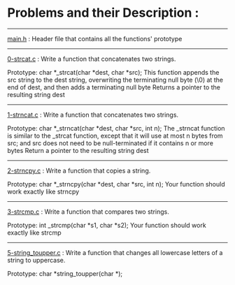 # Problems and their Description :
________________________________

[main.h](https://github.com/Nardin151/alx-low_level_programming/blob/master/0x06-pointers_arrays_strings/main.h) : Header file that contains all the functions' prototype
________________________________

[0-strcat.c](https://github.com/Nardin151/alx-low_level_programming/blob/master/0x06-pointers_arrays_strings/0-strcat.c) : Write a function that concatenates two strings.

Prototype: char *_strcat(char *dest, char *src);
This function appends the src string to the dest string, overwriting the terminating null byte (\0) at the end of dest, and then adds a terminating null byte
Returns a pointer to the resulting string dest
________________________________
[1-strncat.c](https://github.com/Nardin151/alx-low_level_programming/blob/master/0x06-pointers_arrays_strings/1-strncat.c) : Write a function that concatenates two strings.

Prototype: char *_strncat(char *dest, char *src, int n);
The _strncat function is similar to the _strcat function, except that
it will use at most n bytes from src; and
src does not need to be null-terminated if it contains n or more bytes
Return a pointer to the resulting string dest
________________________________
[2-strncpy.c](https://github.com/Nardin151/alx-low_level_programming/blob/master/0x06-pointers_arrays_strings/2-strncpy.c) : Write a function that copies a string.

Prototype: char *_strncpy(char *dest, char *src, int n);
Your function should work exactly like strncpy
________________________________
[3-strcmp.c]() : Write a function that compares two strings.

Prototype: int _strcmp(char *s1, char *s2);
Your function should work exactly like strcmp
________________________________
[5-string_toupper.c]() : Write a function that changes all lowercase letters of a string to uppercase.

Prototype: char *string_toupper(char *);

